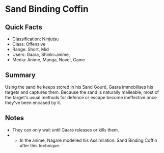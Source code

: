 # Sand Binding Coffin

## Quick Facts
- Classification: Ninjutsu
- Class: Offensive
- Range: Short, Mid
- Users: Gaara, Shinki~anime,
- Media: Anime, Manga, Novel, Game

## Summary
Using the sand he keeps stored in his Sand Gourd, Gaara immobilises his targets and captures them. Because the sand is naturally malleable, most of the target's usual methods for defence or escape become ineffective once they've been encased by it.

## Notes
- They can only wait until Gaara releases or kills them.
- * In the anime, Nagare modelled his Assimilation: Sand Binding Coffin after this technique.
